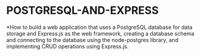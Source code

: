 # POSTGRESQL-AND-EXPRESS

*How to build a web application that uses a PostgreSQL database for data storage and Express.js as the web framework, creating a database schema and connecting to the database using the node-postgres library, and implementing CRUD operations using Express.js. 

